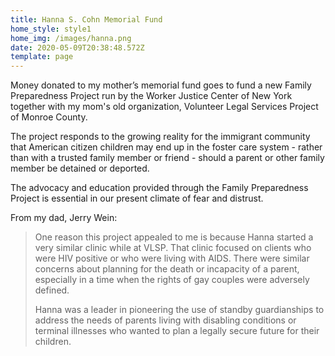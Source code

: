 ```yaml
---
title: Hanna S. Cohn Memorial Fund
home_style: style1
home_img: /images/hanna.png
date: 2020-05-09T20:38:48.572Z
template: page
---
```

Money donated to my mother’s memorial fund goes to fund a new Family Preparedness Project run by the Worker Justice Center of New York together with my mom's old organization, Volunteer Legal Services Project of Monroe County. 

The project responds to the growing reality for the immigrant community that American citizen children may end up in the foster care system - rather than with a trusted family member or friend - should a parent or other family member be detained or deported. 

The advocacy and education provided through the Family Preparedness Project is essential in our present climate of fear and distrust.

From my dad, Jerry Wein:

> One reason this project appealed to me is because Hanna started a very similar clinic while at VLSP. That clinic focused on clients who were HIV positive or who were living with AIDS. There were similar concerns about planning for the death or incapacity of a parent, especially in a time when the rights of gay couples were adversely defined.
>
> Hanna was a leader in pioneering the use of standby guardianships to address the needs of parents living with disabling conditions or terminal illnesses who wanted to plan a legally secure future for their children.